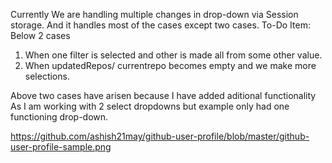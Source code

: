 


  Currently We are handling multiple changes in drop-down via
  Session storage. And it handles most of the cases except two cases.
  To-Do Item: Below 2 cases
  1. When one filter is selected and other is made all from some other value.
  2. When updatedRepos/ currentrepo becomes empty and we make more selections.

  Above two cases have arisen because I have added aditional functionality 
  As I am working with 2 select dropdowns but example only had one functioning drop-down.


https://github.com/ashish21may/github-user-profile/blob/master/github-user-profile-sample.png
